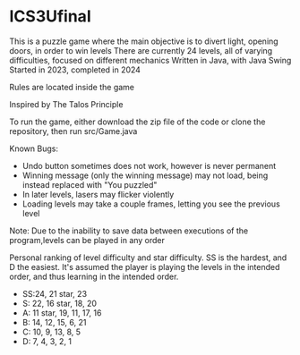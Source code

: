 # ICS3Ufinal

This is a puzzle game where the main objective is to divert light, opening doors, in order to win levels
There are currently 24 levels, all of varying difficulties, focused on different mechanics
Written in Java, with Java Swing
Started in 2023, completed in 2024

Rules are located inside the game

Inspired by The Talos Principle

To run the game, either download the zip file of the code or clone the repository, then run src/Game.java

Known Bugs: 
* Undo button sometimes does not work, however is never permanent
* Winning message (only the winning message) may not load, being instead replaced with "You puzzled"
* In later levels, lasers may flicker violently
* Loading levels may take a couple frames, letting you see the previous level

Note: Due to the inability to save data between executions of the program,levels can be played in any order

Personal ranking of level difficulty and star difficulty. SS is the hardest, and D the easiest. 
It's assumed the player is playing the levels in the intended order, and thus learning in the intended order.

* SS:24, 21 star, 23
* S: 22, 16 star, 18, 20
* A: 11 star, 19, 11, 17, 16
* B: 14, 12, 15, 6, 21
* C: 10, 9, 13, 8, 5
* D: 7, 4, 3, 2, 1

